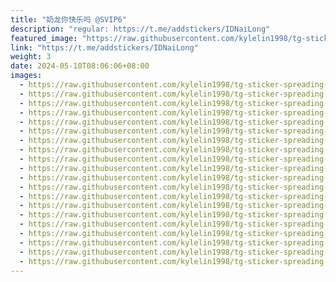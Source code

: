 ```yaml
---
title: "奶龙你快乐吗 @SVIP6"
description: "regular: https://t.me/addstickers/IDNaiLong"
featured_image: "https://raw.githubusercontent.com/kylelin1998/tg-sticker-spreading-worldwide-images/main/img/bd6ed493-df64-4f34-b249-1a4bbde1ebec.jpg"
link: "https://t.me/addstickers/IDNaiLong"
weight: 3
date: 2024-05-10T08:06:06+08:00
images:
  - https://raw.githubusercontent.com/kylelin1998/tg-sticker-spreading-worldwide-images/main/img/bd6ed493-df64-4f34-b249-1a4bbde1ebec.jpg
  - https://raw.githubusercontent.com/kylelin1998/tg-sticker-spreading-worldwide-images/main/img/105c5ce1-0e46-4009-b1fe-d4c236395f01.jpg
  - https://raw.githubusercontent.com/kylelin1998/tg-sticker-spreading-worldwide-images/main/img/848a1fe8-c674-402f-8389-dd077748fa22.jpg
  - https://raw.githubusercontent.com/kylelin1998/tg-sticker-spreading-worldwide-images/main/img/bfc9ac71-c255-4f2c-b52e-549d66ca8b44.jpg
  - https://raw.githubusercontent.com/kylelin1998/tg-sticker-spreading-worldwide-images/main/img/7800da46-8d8d-4d8a-8817-60b52165ed4a.jpg
  - https://raw.githubusercontent.com/kylelin1998/tg-sticker-spreading-worldwide-images/main/img/efcb616d-d001-4244-938a-1862409ef46f.jpg
  - https://raw.githubusercontent.com/kylelin1998/tg-sticker-spreading-worldwide-images/main/img/8215f368-64a0-442b-ad79-ff81a10a5e55.jpg
  - https://raw.githubusercontent.com/kylelin1998/tg-sticker-spreading-worldwide-images/main/img/3dc25368-b7af-482d-ab80-78cfb0b7f24f.jpg
  - https://raw.githubusercontent.com/kylelin1998/tg-sticker-spreading-worldwide-images/main/img/1d283ad6-0bae-48f1-adf8-a9c26d6f06ce.jpg
  - https://raw.githubusercontent.com/kylelin1998/tg-sticker-spreading-worldwide-images/main/img/a5c9b4e1-3c5b-4d26-9f79-6249916255be.jpg
  - https://raw.githubusercontent.com/kylelin1998/tg-sticker-spreading-worldwide-images/main/img/8a0f73b9-e660-483e-840d-b3eeda0d99c8.jpg
  - https://raw.githubusercontent.com/kylelin1998/tg-sticker-spreading-worldwide-images/main/img/22a9f55d-6477-4103-a4f5-81b0fc2bd241.jpg
  - https://raw.githubusercontent.com/kylelin1998/tg-sticker-spreading-worldwide-images/main/img/2f7c6b02-841a-4b84-8aed-c03deac41af9.jpg
  - https://raw.githubusercontent.com/kylelin1998/tg-sticker-spreading-worldwide-images/main/img/7bb640cc-a06c-46d9-8f85-088e865e894a.jpg
  - https://raw.githubusercontent.com/kylelin1998/tg-sticker-spreading-worldwide-images/main/img/a3531949-8684-4328-9304-fef2c2e065eb.jpg
  - https://raw.githubusercontent.com/kylelin1998/tg-sticker-spreading-worldwide-images/main/img/16671686-5b8e-47c8-ba8a-291f41264578.jpg
  - https://raw.githubusercontent.com/kylelin1998/tg-sticker-spreading-worldwide-images/main/img/ba41a3a3-885a-42ac-8627-91bdbb413e3d.jpg
  - https://raw.githubusercontent.com/kylelin1998/tg-sticker-spreading-worldwide-images/main/img/760c96ab-e811-40fe-852f-c70c86bb8c58.jpg
  - https://raw.githubusercontent.com/kylelin1998/tg-sticker-spreading-worldwide-images/main/img/a1a3e4d1-effe-47b7-81fc-ce8272c1bef6.jpg
  - https://raw.githubusercontent.com/kylelin1998/tg-sticker-spreading-worldwide-images/main/img/85dfb04a-4be0-4b97-86d5-05bbce6d87a8.jpg
---
```

